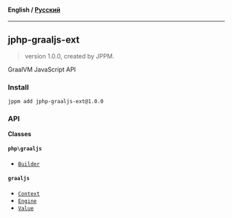 #### **English** / [Русский](README.ru.md)

---

## jphp-graaljs-ext
> version 1.0.0, created by JPPM.

GraalVM JavaScript API

### Install
```
jppm add jphp-graaljs-ext@1.0.0
```

### API
**Classes**

#### `php\graaljs`

- [`Builder`](https://github.com/FibonacciFox/jphp-graaljs-ext/tree/master/api-docs/classes/php/graaljs/Builder.md)

#### `graaljs`

- [`Context`](https://github.com/FibonacciFox/jphp-graaljs-ext/tree/master/api-docs/classes/graaljs/Context.md)
- [`Engine`](https://github.com/FibonacciFox/jphp-graaljs-ext/tree/master/api-docs/classes/graaljs/Engine.md)
- [`Value`](https://github.com/FibonacciFox/jphp-graaljs-ext/tree/master/api-docs/classes/graaljs/Value.md)